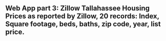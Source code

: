 ## Web App part 3: Zillow Tallahassee Housing Prices as reported by Zillow, 20 records: Index, Square footage, beds, baths, zip code, year, list price. 